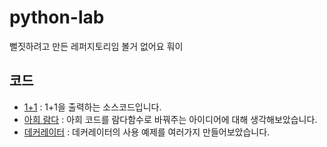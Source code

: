 ﻿# python-lab
뻘짓하려고 만든 레퍼지토리임 볼거 없어요 훠이
## 코드
- [1+1](/oneplusone.py) : 1+1을 출력하는 소스코드입니다.
- [아희 람다](/laheui.py) : 아희 코드를 람다함수로 바꿔주는 아이디어에 대해 생각해보았습니다.
- [데커레이터](/deco.py) : 데커레이터의 사용 예제를 여러가지 만들어보았습니다.
